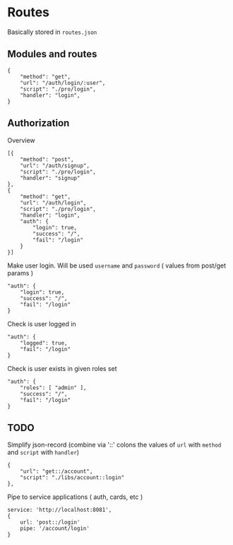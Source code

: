 Routes
======

Basically stored in `routes.json`

Modules and routes
------------------

    {
        "method": "get",
        "url": "/auth/login/:user",
        "script": "./pro/login",
        "handler": "login",
    }

Authorization
-------------

Overview

    [{
        "method": "post",
        "url": "/auth/signup",
        "script": "./pro/login",
        "handler": "signup"
    },
    {
        "method": "get",
        "url": "/auth/login",
        "script": "./pro/login",
        "handler": "login",
        "auth": {
            "login": true,
            "success": "/",
            "fail": "/login"
        }
    }]

Make user login. Will be used `username` and `password` ( values from post/get params )

    "auth": {
        "login": true,
        "success": "/",
        "fail": "/login"
    }

Check is user logged in

    "auth": {
        "logged": true,
        "fail": "/login"
    }

Check is user exists in given roles set

    "auth": {
        "roles": [ "admin" ],
        "success": "/",
        "fail": "/login"
    }

TODO
----

Simplify json-record
(combine via '::' colons the values of `url` with `method` and `script` with `handler`)

    {
        "url": "get::/account",
        "script": "./libs/account::login"
    },

Pipe to service applications ( auth, cards, etc )

    service: 'http://localhost:8081',
    {
        url: 'post::/login'
        pipe: '/account/login'
    }


